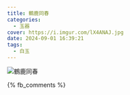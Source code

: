 ```yaml
---
title: 鶴鹿同春
categories:
  - 玉器
cover: https://i.imgur.com/lX4ANAJ.jpg
date: 2024-09-01 16:39:21
tags:
  - 白玉
---
```


![鶴鹿同春](https://i.imgur.com/lX4ANAJ.jpg)

{% fb_comments %}
